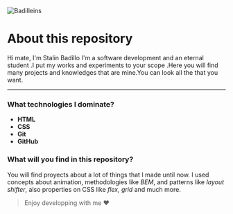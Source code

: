 

 ![Badilleins](https://i.ibb.co/6sQXKtk/badilleins.png)


# About this repository 

Hi mate, I'm Stalin Badillo I'm a software development and an eternal student .I put my works and experiments to your scope .Here you will find many projects and knowledges that are mine.You can look all the that you want.
___
### What technologies I dominate?
- **HTML** 
- **CSS** 
- **Git** 
- **GitHub** 

### What will you find in this repository?

You will find proyects about a lot of things that I made until now. I used concepts about animation, methodologies like *BEM*, and patterns like *layout shifter*, also properties on CSS like *flex, grid* and much more.
>Enjoy developping with me ❤️
